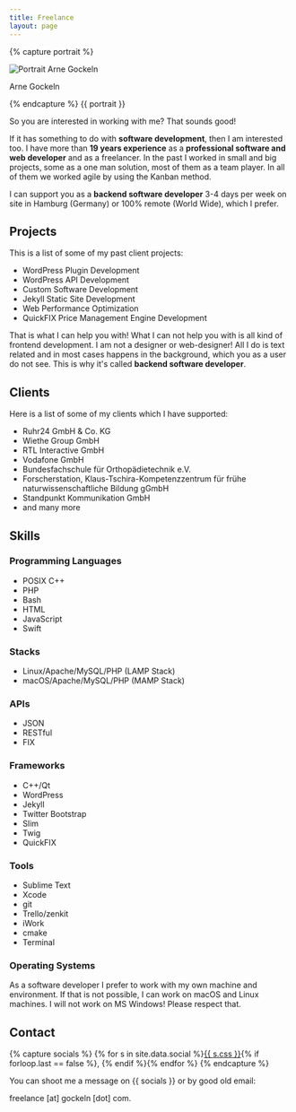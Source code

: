 ```yaml
---
title: Freelance
layout: page
---
```

{% capture portrait %}
<div class="wp-caption alignright">
    <img src="{{ site.url }}/assets/images/arne_gockeln_portrait.jpg" alt="Portrait Arne Gockeln"/>
    <p class="wp-caption-text">Arne Gockeln</p>
</div>
{% endcapture %}
{{ portrait }}

So you are interested in working with me? That sounds good! 

If it has something to do with **software development**, then I am interested too.
I have more than **19 years experience** as a **professional software and web developer** and as a freelancer. In the past I worked in small and big  projects, some as a one man solution, most of them as a team player. In all of them we worked agile by using the Kanban method.

I can support you as a **backend software developer** 3-4 days per week on site in Hamburg (Germany) or 100% remote (World Wide), which I prefer. 

## Projects

This is a list of some of my past client projects:

- WordPress Plugin Development
- WordPress API Development
- Custom Software Development
- Jekyll Static Site Development
- Web Performance Optimization
- QuickFIX Price Management Engine Development

That is what I can help you with! What I can not help you with is all kind of frontend development. I am not a designer or web-designer! All I do is text related and in most cases happens in the background, which you as a user do not see. This is why it's called **backend software developer**.

## Clients

Here is a list of some of my clients which I have supported:

- Ruhr24 GmbH & Co. KG
- Wiethe Group GmbH
- RTL Interactive GmbH
- Vodafone GmbH
- Bundesfachschule für Orthopädietechnik e.V.
- Forscherstation, Klaus-Tschira-Kompetenzzentrum für frühe naturwissenschaftliche Bildung gGmbH
- Standpunkt Kommunikation GmbH
- and many more

## Skills
### Programming Languages
- POSIX C++
- PHP
- Bash
- HTML
- JavaScript
- Swift

### Stacks
- Linux/Apache/MySQL/PHP (LAMP Stack)
- macOS/Apache/MySQL/PHP (MAMP Stack)

### APIs
- JSON
- RESTful
- FIX

### Frameworks
- C++/Qt
- WordPress
- Jekyll
- Twitter Bootstrap
- Slim
- Twig
- QuickFIX

### Tools
- Sublime Text
- Xcode
- git
- Trello/zenkit
- iWork
- cmake
- Terminal

### Operating Systems
As a software developer I prefer to work with my own machine and environment. If that is not possible, I can work on macOS and Linux machines. I will not work on MS Windows! Please respect that.

## Contact

{% capture socials %}
{% for s in site.data.social %}<a href="{{ s.url }}" target="_blank">{{ s.css }}</a>{% if forloop.last == false %}, {% endif %}{% endfor %}
{% endcapture %}

You can shoot me a message on {{ socials }} or by good old email: 

freelance [at] gockeln [dot] com.